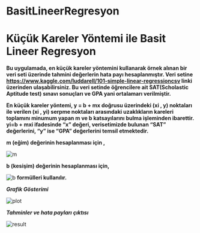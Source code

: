 # BasitLineerRegresyon

Küçük Kareler Yöntemi ile Basit Lineer Regresyon
=============

**Bu uygulamada, en küçük kareler yöntemini kullanarak örnek alınan bir veri seti üzerinde tahmini değerlerin hata payı hesaplanmıştır. 
Veri setine https://www.kaggle.com/luddarell/101-simple-linear-regressioncsv linki üzerinden ulaşabilirsiniz. 
Bu veri setinde öğrencilere ait SAT(Scholastic Aptitude test) sınavı sonuçları ve GPA yani ortalamarı verilmiştir.**

**En küçük kareler yöntemi, y = b + mx doğrusu üzerindeki (xi , y) noktaları ile verilen (xi , yi) serpme noktaları arasındaki uzaklıkların kareleri toplamını minumum  yapan m ve b katsayılarını bulma işleminden ibarettir.
yi=b + mxi  ifadesinde  “x” değeri, verisetimizde bulunan “SAT” değerlerini, “y” ise “GPA” değerlerini temsil etmektedir.**

**m (eğim) değerinin hesaplanması için ,**

![m](https://user-images.githubusercontent.com/32965019/69494932-3dbdee80-0ed2-11ea-828e-1e59961e3b73.PNG)

**b (kesişim) değerinin hesaplanması için,**

![b](https://user-images.githubusercontent.com/32965019/69494936-4adadd80-0ed2-11ea-96f4-13788ae79541.PNG)
**formülleri kullanılır.**


***Grafik Gösterimi***

![plot](https://user-images.githubusercontent.com/32965019/69494992-dbb1b900-0ed2-11ea-85e4-38c361a96579.PNG)

***Tahminler ve hata payları çıktısı***

![result](https://user-images.githubusercontent.com/32965019/69495368-61376800-0ed7-11ea-8572-2e2ec60182bf.PNG)

